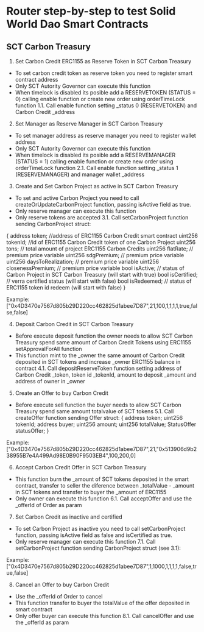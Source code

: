 # Router step-by-step to test Solid World Dao Smart Contracts 

## SCT Carbon Treasury

1. Set Carbon Credit ERC1155 as Reserve Token in SCT Carbon Treasury
* To set carbon credit token as reserve token you need to register smart contract address
* Only SCT Autority Governor can execute this function
* When timelock is disabled its posible add a RESERVETOKEN (STATUS = 0) calling enable function or create new order using orderTimeLock function
1.1. Call enable function setting _status 0 (RESERVETOKEN) and Carbon Credit _address 

2. Set Manager as Reserve Manager in SCT Carbon Treasury
* To set manager address as reserve manager you need to register wallet address
* Only SCT Autority Governor can execute this function
* When timelock is disabled its posible add a RESERVEMANAGER (STATUS = 1) calling enable function or create new order using orderTimeLock function
2.1. Call enable function setting _status 1 (RESERVEMANAGER) and manager wallet _address 

3. Create and Set Carbon Project as active in SCT Carbon Treasury
* To set and active Carbon Project you need to call createOrUpdateCarbonProject function, passing isActive field as true.
* Only reserve manager can execute this function
* Only reserve tokens are accepted
3.1. Call setCarbonProject function sending CarbonProject struct:

{
  address token; //address of ERC1155 Carbon Credit smart contract
  uint256 tokenId; //id of ERC1155 Carbon Credit token of one Carbon Project
  uint256 tons; // total amount of project ERC1155 Carbon Credits
  uint256 flatRate; // premium price variable
  uint256 sdgPremium; // premium price variable
  uint256 daysToRealization; // premium price variable
  uint256 closenessPremium; // premium price variable
  bool isActive; // status of Carbon Project in SCT Carbon Treasury (will start with true)
  bool isCertified; // verra certified status (will start with false)
  bool isRedeemed; // status of ERC1155 token id redeem (will start with false)
}

Example: ["0x4D3470e7567d805b29D220cc462825d1abee7D87",21,100,1,1,1,1,true,false,false]

4. Deposit Carbon Credit in SCT Carbon Treasury
* Before execute deposit function the owner needs to allow SCT Carbon Treasury spend same amount of Carbon Credit Tokens using ERC1155 setApprovalForAll function
* This function mint to the _owner the same amount of Carbon Credit deposited in SCT tokens and increase _owner ERC1155 balance in contract
4.1. Call depositReserveToken function setting address of Carbon Credit _token, token id _tokenId, amount to deposit _amount and address of owner in _owner  

5. Create an Offer to buy Carbon Credit
* Before execute sell function the buyer needs to allow SCT Carbon Treasury spend same amount totalvalue of SCT tokens
5.1. Call createOffer function sending Offer struct:
{
  address token;
  uint256 tokenId;
  address buyer;
  uint256 amount;
  uint256 totalValue;
  StatusOffer statusOffer;
}

Example: ["0x4D3470e7567d805b29D220cc462825d1abee7D87",21,"0x513906d9b238955B7e4A499Ad98E0B90F9503EB4",100,200,0]

6. Accept Carbon Credit Offer in SCT Carbon Treasury
* This function burn the _amount of SCT tokens deposited in the smart contract, transfer to seller the diference between _totalValue - _amount in SCT tokens and transfer to buyer the _amount of ERC1155
* Only owner can execute this function
6.1. Call acceptOffer and use the _offerId of Order as param

7. Set Carbon Credit as inactive and certified
* To set Carbon Project as inactive you need to call setCarbonProject function, passing isActive field as false and isCertified as true.
* Only reserve manager can execute this function
7.1. Call setCarbonProject function sending CarbonProject struct (see 3.1):

Example: ["0x4D3470e7567d805b29D220cc462825d1abee7D87",1,1000,1,1,1,1,false,true,false]

8. Cancel an Offer to buy Carbon Credit
* Use the _offerId of Order to cancel
* This function transfer to buyer the totalValue of the offer deposited in smart contract
* Only offer buyer can execute this function
8.1. Call cancelOffer and use the _offerId as param